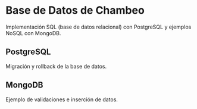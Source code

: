 # Base de Datos de Chambeo

Implementación SQL (base de datos relacional) con PostgreSQL y ejemplos NoSQL con MongoDB.

## PostgreSQL
Migración y rollback de la base de datos.

## MongoDB
Ejemplo de validaciones e inserción de datos.